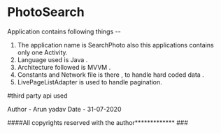 # PhotoSearch

Application contains following things --

1. The application name is SearchPhoto also this applications contains only one Activity. 
2. Language used is Java .
3. Architecture followed is MVVM . 
4. Constants and Network file is there , to handle hard coded data . 
5. LivePageListAdapter is used to handle pagination. 

#third party api used 



Author - Arun yadav
Date - 31-07-2020

####All copyrights reserved with the author************* ###
